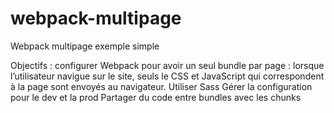 # webpack-multipage
Webpack multipage exemple simple

Objectifs :
configurer Webpack pour avoir un seul bundle par page : lorsque l’utilisateur navigue sur le site, seuls le CSS et JavaScript qui correspondent à la page sont envoyés au navigateur.
Utiliser Sass
Gérer la configuration pour le dev et la prod
Partager du code entre bundles avec les chunks


